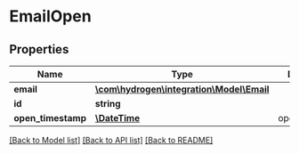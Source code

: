 # EmailOpen

## Properties
Name | Type | Description | Notes
------------ | ------------- | ------------- | -------------
**email** | [**\com\hydrogen\integration\Model\Email**](Email.md) |  | [optional] 
**id** | **string** |  | [optional] 
**open_timestamp** | [**\DateTime**](\DateTime.md) | open_timestamp | 

[[Back to Model list]](../README.md#documentation-for-models) [[Back to API list]](../README.md#documentation-for-api-endpoints) [[Back to README]](../README.md)


